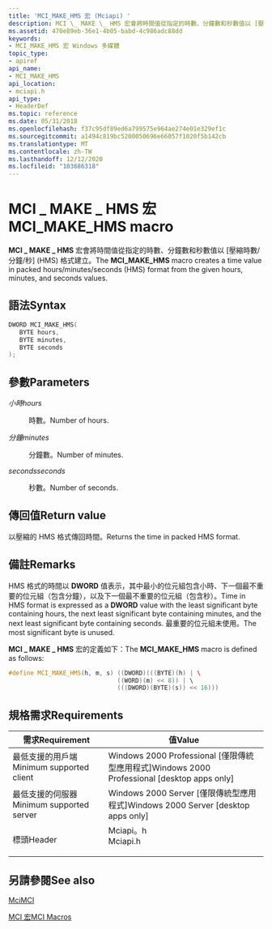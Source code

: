 ```yaml
---
title: 'MCI_MAKE_HMS 宏 (Mciapi) '
description: MCI \_ MAKE \_ HMS 宏會將時間值從指定的時數、分鐘數和秒數值以 [壓縮時數/分鐘/秒] (HMS) 格式建立。
ms.assetid: 470e89eb-36e1-4b05-babd-4c986adc88dd
keywords:
- MCI_MAKE_HMS 宏 Windows 多媒體
topic_type:
- apiref
api_name:
- MCI_MAKE_HMS
api_location:
- mciapi.h
api_type:
- HeaderDef
ms.topic: reference
ms.date: 05/31/2018
ms.openlocfilehash: f37c95df89ed6a799575e964ae274e01e329ef1c
ms.sourcegitcommit: a1494c819bc5200050696e66057f1020f5b142cb
ms.translationtype: MT
ms.contentlocale: zh-TW
ms.lasthandoff: 12/12/2020
ms.locfileid: "103686318"
---
```

# <a name="mci_make_hms-macro"></a><span data-ttu-id="f01f3-104">MCI \_ MAKE \_ HMS 宏</span><span class="sxs-lookup"><span data-stu-id="f01f3-104">MCI\_MAKE\_HMS macro</span></span>

<span data-ttu-id="f01f3-105">**MCI \_ MAKE \_ HMS** 宏會將時間值從指定的時數、分鐘數和秒數值以 [壓縮時數/分鐘/秒] (HMS) 格式建立。</span><span class="sxs-lookup"><span data-stu-id="f01f3-105">The **MCI\_MAKE\_HMS** macro creates a time value in packed hours/minutes/seconds (HMS) format from the given hours, minutes, and seconds values.</span></span>

## <a name="syntax"></a><span data-ttu-id="f01f3-106">語法</span><span class="sxs-lookup"><span data-stu-id="f01f3-106">Syntax</span></span>


```C++
DWORD MCI_MAKE_HMS(
   BYTE hours,
   BYTE minutes,
   BYTE seconds
);
```



## <a name="parameters"></a><span data-ttu-id="f01f3-107">參數</span><span class="sxs-lookup"><span data-stu-id="f01f3-107">Parameters</span></span>

<dl> <dt>

<span data-ttu-id="f01f3-108">*小時*</span><span class="sxs-lookup"><span data-stu-id="f01f3-108">*hours*</span></span> 
</dt> <dd>

<span data-ttu-id="f01f3-109">時數。</span><span class="sxs-lookup"><span data-stu-id="f01f3-109">Number of hours.</span></span>

</dd> <dt>

<span data-ttu-id="f01f3-110">*分鐘*</span><span class="sxs-lookup"><span data-stu-id="f01f3-110">*minutes*</span></span> 
</dt> <dd>

<span data-ttu-id="f01f3-111">分鐘數。</span><span class="sxs-lookup"><span data-stu-id="f01f3-111">Number of minutes.</span></span>

</dd> <dt>

<span data-ttu-id="f01f3-112">*seconds*</span><span class="sxs-lookup"><span data-stu-id="f01f3-112">*seconds*</span></span> 
</dt> <dd>

<span data-ttu-id="f01f3-113">秒數。</span><span class="sxs-lookup"><span data-stu-id="f01f3-113">Number of seconds.</span></span>

</dd> </dl>

## <a name="return-value"></a><span data-ttu-id="f01f3-114">傳回值</span><span class="sxs-lookup"><span data-stu-id="f01f3-114">Return value</span></span>

<span data-ttu-id="f01f3-115">以壓縮的 HMS 格式傳回時間。</span><span class="sxs-lookup"><span data-stu-id="f01f3-115">Returns the time in packed HMS format.</span></span>

## <a name="remarks"></a><span data-ttu-id="f01f3-116">備註</span><span class="sxs-lookup"><span data-stu-id="f01f3-116">Remarks</span></span>

<span data-ttu-id="f01f3-117">HMS 格式的時間以 **DWORD** 值表示，其中最小的位元組包含小時、下一個最不重要的位元組（包含分鐘），以及下一個最不重要的位元組（包含秒）。</span><span class="sxs-lookup"><span data-stu-id="f01f3-117">Time in HMS format is expressed as a **DWORD** value with the least significant byte containing hours, the next least significant byte containing minutes, and the next least significant byte containing seconds.</span></span> <span data-ttu-id="f01f3-118">最重要的位元組未使用。</span><span class="sxs-lookup"><span data-stu-id="f01f3-118">The most significant byte is unused.</span></span>

<span data-ttu-id="f01f3-119">**MCI \_ MAKE \_ HMS** 宏的定義如下：</span><span class="sxs-lookup"><span data-stu-id="f01f3-119">The **MCI\_MAKE\_HMS** macro is defined as follows:</span></span>


```C++
#define MCI_MAKE_HMS(h, m, s) ((DWORD)(((BYTE)(h) | \ 
                              ((WORD)(m) << 8)) | \ 
                              (((DWORD)(BYTE)(s)) << 16))) 
```



## <a name="requirements"></a><span data-ttu-id="f01f3-120">規格需求</span><span class="sxs-lookup"><span data-stu-id="f01f3-120">Requirements</span></span>



| <span data-ttu-id="f01f3-121">需求</span><span class="sxs-lookup"><span data-stu-id="f01f3-121">Requirement</span></span> | <span data-ttu-id="f01f3-122">值</span><span class="sxs-lookup"><span data-stu-id="f01f3-122">Value</span></span> |
|-------------------------------------|-------------------------------------------------------------------------------------|
| <span data-ttu-id="f01f3-123">最低支援的用戶端</span><span class="sxs-lookup"><span data-stu-id="f01f3-123">Minimum supported client</span></span><br/> | <span data-ttu-id="f01f3-124">Windows 2000 Professional \[僅限傳統型應用程式\]</span><span class="sxs-lookup"><span data-stu-id="f01f3-124">Windows 2000 Professional \[desktop apps only\]</span></span><br/>                          |
| <span data-ttu-id="f01f3-125">最低支援的伺服器</span><span class="sxs-lookup"><span data-stu-id="f01f3-125">Minimum supported server</span></span><br/> | <span data-ttu-id="f01f3-126">Windows 2000 Server \[僅限傳統型應用程式\]</span><span class="sxs-lookup"><span data-stu-id="f01f3-126">Windows 2000 Server \[desktop apps only\]</span></span><br/>                                |
| <span data-ttu-id="f01f3-127">標頭</span><span class="sxs-lookup"><span data-stu-id="f01f3-127">Header</span></span><br/>                   | <dl> <span data-ttu-id="f01f3-128"><dt>Mciapi。h</dt></span><span class="sxs-lookup"><span data-stu-id="f01f3-128"><dt>Mciapi.h</dt></span></span> </dl> |



## <a name="see-also"></a><span data-ttu-id="f01f3-129">另請參閱</span><span class="sxs-lookup"><span data-stu-id="f01f3-129">See also</span></span>

<dl> <dt>

[<span data-ttu-id="f01f3-130">Mci</span><span class="sxs-lookup"><span data-stu-id="f01f3-130">MCI</span></span>](mci.md)
</dt> <dt>

[<span data-ttu-id="f01f3-131">MCI 宏</span><span class="sxs-lookup"><span data-stu-id="f01f3-131">MCI Macros</span></span>](mci-macros.md)
</dt> </dl>

 

 





